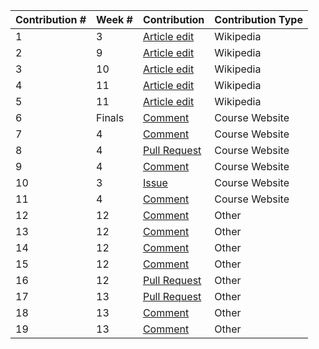 | Contribution # | Week # | Contribution | Contribution Type |
| -------------- | ------ | ------------ | ----------------- |
| 1 | 3      | [Article edit](https://en.wikipedia.org/wiki/Special:Contributions/BaronMarquis) | Wikipedia |
| 2 | 9      | [Article edit](https://en.wikipedia.org/wiki/Special:Contributions/BaronMarquis) | Wikipedia |
| 3 | 10     | [Article edit](https://en.wikipedia.org/wiki/Special:Contributions/BaronMarquis) | Wikipedia |
| 4 | 11     | [Article edit](https://en.wikipedia.org/wiki/Special:Contributions/BaronMarquis) | Wikipedia |
| 5 | 11     | [Article edit](https://en.wikipedia.org/wiki/Special:Contributions/BaronMarquis) | Wikipedia |
| 6 | Finals | [Comment](https://github.com/joannakl/cs480_s18/issues/25) | Course Website |
| 7 | 4      | [Comment](https://github.com/joannakl/cs480_s18/issues/77) | Course Website |
| 8 | 4      | [Pull Request](https://github.com/joannakl/cs480_s18/pull/83) | Course Website |
| 9 | 4      | [Comment](https://github.com/joannakl/cs480_s18/pull/83) | Course Website |
|10 | 3      | [Issue](https://github.com/joannakl/cs480_s18/issues/39) | Course Website |
|11 | 4      | [Comment](https://github.com/joannakl/cs480_s18/pull/65) | Course Website |
|12 | 12     | [Comment](https://github.com/photonstorm/phaser3-examples/issues/58) | Other |
|13 | 12     | [Comment](https://github.com/photonstorm/phaser3-examples/issues/112) | Other |
|14 | 12     | [Comment](https://github.com/photonstorm/phaser3-examples/issues/119) | Other |
|15 | 12     | [Comment](https://github.com/photonstorm/phaser3-examples/issues/119) | Other |
|16 | 12     | [Pull Request](https://github.com/photonstorm/phaser3-examples/pull/132) | Other |
|17 | 13     | [Pull Request](https://github.com/photonstorm/phaser3-examples/pull/143) | Other |
|18 | 13     | [Comment](https://github.com/photonstorm/phaser3-examples/issues/137) | Other |
|19 | 13     | [Comment](https://github.com/photonstorm/phaser3-examples/issues/65) | Other |
